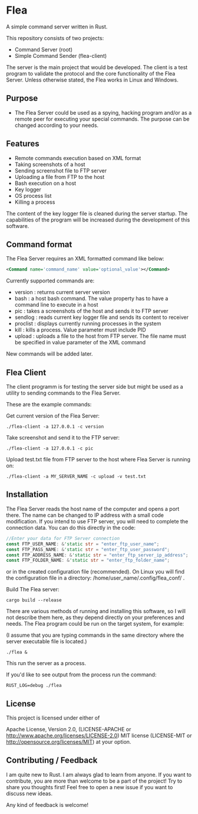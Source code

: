 # Flea
A simple command server written in Rust.

This repository consists of two projects:

- Command Server (root)
- Simple Command Sender (flea-client)

The server is the main project that would be developed. The client is a test program to validate the protocol and the core functionality of the Flea Server. Unless otherwise stated, the Flea works in Linux and Windows.

## Purpose

- The Flea Server could be used as a spying, hacking program and/or as a remote peer for executing your special commands. The purpose can be changed according to your needs.

## Features

- Remote commands execution based on XML format
- Taking screenshots of a host
- Sending screenshot file to FTP server
- Uploading a file from FTP to the host
- Bash execution on a host
- Key logger
- OS process list
- Killing a process

The content of the key logger file is cleaned during the server startup.
The capabilities of the program will be increased during the development of this software.

## Command format

The Flea Server requires an XML formatted command like below:

```xml
<Command name='command_name' value='optional_value'></Command>
```

Currently supported commands are:

* version : returns current server version
* bash : a host bash command. The value property has to have a command line to execute in a host
* pic : takes a screenshots of the host and sends it to FTP server
* sendlog : reads current key logger file and sends its content to receiver
* proclist : displays currently running processes in the system
* kill : kills a process. Value parameter must include PID
* upload : uploads a file to the host from FTP server. The file name must be specified in value parameter of the XML command

New commands will be added later.

## Flea Client

The client programm is for testing the server side but might be used as a utility to sending commands to the Flea Server.

These are the example commands:


Get current version of the Flea Server:
```
./flea-client -a 127.0.0.1 -c version
```

Take screenshot and send it to the FTP server:
```
./flea-client -a 127.0.0.1 -c pic
```

Upload test.txt file from FTP server to the host where Flea Server is running on:
```
./flea-client -a MY_SERVER_NAME -c upload -v test.txt
```

## Installation

The Flea Server reads the host name of the computer and opens a port there. The name can be changed to IP address with a small code modification. If you intend to use FTP server, you will need to complete the connection data. You can do this directly in the code:

```rust
//Enter your data for FTP Server connection
const FTP_USER_NAME: &'static str = "enter_ftp_user_name";
const FTP_PASS_NAME: &'static str = "enter_ftp_user_password";
const FTP_ADDRESS_NAME: &'static str = "enter_ftp_server_ip_address";
const FTP_FOLDER_NAME: &'static str = "enter_ftp_folder_name";

```

or in the created configuration file (recommended). On Linux you will find the configuration file in a directory: /home/user_name/.config/flea_conf/ .


Build The Flea server:

```
cargo build --release
```

There are various methods of running and installing this software, so I will not describe them here, as they depend directly on your preferences and needs.
The Flea program could be run on the target system, for example:

(I assume that you are typing commands in the same directory where the server executable file is located.)

```
./flea &
```

This run the server as a process.

If you'd like to see output from the process run the command:

```
RUST_LOG=debug ./flea
```
## License

This project is licensed under either of

Apache License, Version 2.0, (LICENSE-APACHE or http://www.apache.org/licenses/LICENSE-2.0)
MIT license (LICENSE-MIT or http://opensource.org/licenses/MIT)
at your option.

## Contributing / Feedback

I am quite new to Rust. I am always glad to learn from anyone.
If you want to contribute, you are more than welcome to be a part of the project! Try to share you thoughts first! Feel free to open a new issue if you want to discuss new ideas.

Any kind of feedback is welcome!
